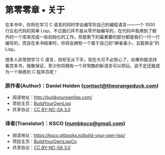 # 第零零章 • 关于

在本书中，你将在学习 C 语言的同时学会编写你自己的编程语言——一个 1000 行左右代码的简单 Lisp。不过我们并不是从零开始编写的，在代码中我用到了额外的一个库来完成一些初始化的工作。但是剩下的最重要的部分都是我们一行一行编写的，而且在本书结束时，你将会拥有一个属于自己的“麻雀虽小，五脏俱全”的 Lisp。

很多人非常想学习 C 语言，但却无从下手。现在大可不必担心了。如果你能坚持看完本书，我敢保证，至少你将拥有一个非常酷的新语言可以把玩，说不定还能成为一个熟练的 C 程序员呢！

### 原作者(Author)：Daniel Holden (contact@theorangeduck.com)
- 阅读地址：http://buildyourownlisp.com/
- 项目主页：[BuildYourOwnLisp](https://github.com/orangeduck/BuildYourOwnLisp)
- 共享协议：[CC BY-NC-SA 3.0](http://creativecommons.org/licenses/by-nc-sa/3.0/)

### 译者(Translator)：KSCO (numbksco@gmail.com)
- 阅读地址：https://ksco.gitbooks.io/build-your-own-lisp/
- 项目主页：[BuildYourOwnLispCn](https://github.com/ksco/BuildYourOwnLispCn)
- 共享协议：[CC BY-NC-SA 3.0](http://creativecommons.org/licenses/by-nc-sa/3.0/)
